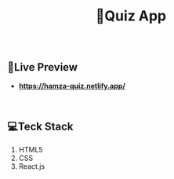 
# <p align='center'>📝Quiz App</p>

<br/>


## 🔗Live Preview
- **https://hamza-quiz.netlify.app/**

<br/>

## 💻Teck Stack
1. HTML5
2. CSS
3. React.js
